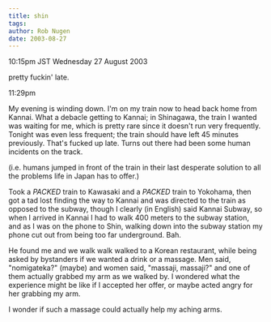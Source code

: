 ```yaml
---
title: shin
tags: 
author: Rob Nugen
date: 2003-08-27
---
```


<p class=date>10:15pm JST Wednesday 27 August 2003</p>

<p>pretty fuckin' late.</p>

<p class=date>11:29pm</p>

<p>My evening is winding down.  I'm on my train now to head back home
from Kannai.  What a debacle getting to Kannai; in Shinagawa, the
train I wanted was waiting for me, which is pretty rare since it
doesn't run very frequently.  Tonight was even less frequent; the
train should have left 45 minutes previously.  That's fucked up late.
Turns out there had been some human incidents on the track.</p>

<p>(i.e. humans jumped in front of the train in their last desperate
solution to all the problems life in Japan has to offer.)</p>

<p>Took a <em>PACKED</em> train to Kawasaki and a <em>PACKED</em>
train to Yokohama, then got a tad lost finding the way to Kannai and
was directed to the train as opposed to the subway, though I clearly
(in English) said Kannai Subway, so when I arrived in Kannai I had to
walk 400 meters to the subway station, and as I was on the phone to
Shin, walking down into the subway station my phone cut out from being
too far underground.  Bah.</p>

<p>He found me and we walk walk walked to a Korean restaurant, while
being asked by bystanders if we wanted a drink or a massage.  Men
said, "nomigateka?" (maybe) and women said, "massaji, massaji?" and
one of them actually grabbed my arm as we walked by.  I wondered what
the experience might be like if I accepted her offer, or maybe acted
angry for her grabbing my arm.</p>

<p>I wonder if such a massage could actually help my aching arms.</p>
